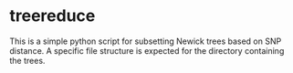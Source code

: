 # treereduce

This is a simple python script for subsetting Newick trees based on SNP distance.
A specific file structure is expected for the directory containing the trees.
